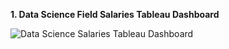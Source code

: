 **1. Data Science Field Salaries Tableau Dashboard**

![Data Science Salaries Tableau Dashboard ](https://github.com/user-attachments/assets/a72bedcf-28be-44b7-a399-8847297274dc)
